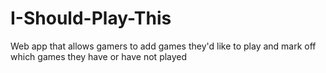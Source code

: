 # I-Should-Play-This
Web app that allows gamers to add games they'd like to play and mark off which games they have or have not played

